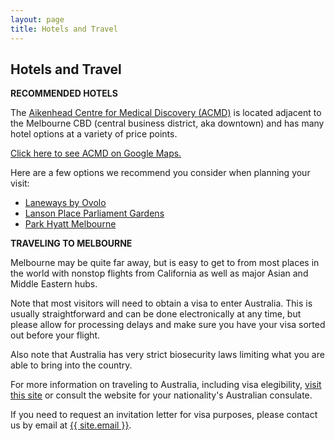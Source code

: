 ```yaml
---
layout: page
title: Hotels and Travel
---
```

<div class="col-lg-12 text-center">
	<h2 class="section-heading text-uppercase">Hotels and Travel</h2>
</div>

**RECOMMENDED HOTELS**

The [Aikenhead Centre for Medical Discovery (ACMD)](https://acmd.org.au/) is located adjacent to the
Melbourne CBD (central business district, aka downtown) and has many hotel options at a variety of price points.

[Click here to see ACMD on Google Maps.](https://maps.app.goo.gl/eE73FXncRqzgU5638)

Here are a few options we recommend you consider when planning your visit:
* [Laneways by Ovolo](https://ovolohotels.com/ovolo/laneways/)
* [Lanson Place Parliament Gardens](https://lansonplace.com/parliamentgardens/)
* [Park Hyatt Melbourne](https://www.hyatt.com/en-US/hotel/australia/park-hyatt-melbourne/melph)

**TRAVELING TO MELBOURNE**

Melbourne may be quite far away, but is easy to get to from most places in the world
with nonstop flights from California as well as major Asian and Middle Eastern hubs.

Note that most visitors will need to obtain a visa to enter Australia.
This is usually straightforward and can be done electronically at any time,
but please allow for processing delays and make sure you have your visa sorted out before your flight.

Also note that Australia has very strict biosecurity laws limiting what you are able to bring into the country.

For more information on traveling to Australia, including visa elegibility,
[visit this site](https://immi.homeaffairs.gov.au/entering-and-leaving-australia/entering-australia)
or consult the website for your nationality's Australian consulate.

If you need to request an invitation letter for visa purposes, please contact us by email at <a href="mailto:{{ site.email }}">{{ site.email }}</a>.
